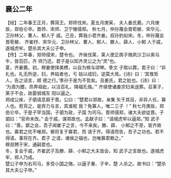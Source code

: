 ## 襄公二年

【经】二年春王正月，葬简王。郑师伐宋。夏五月庚寅，
夫人姜氏薨。六月庚辰，郑伯仑卒。晋师、宋师、卫宁殖侵郑。
秋七月，仲孙蔑会晋荀罃、宋华元、卫孙林父、曹人、邾人于
戚。己丑，葬我小君齐姜。叔孙豹如宋。冬，仲孙蔑会晋荀罃、
齐崔杼、宋华元、卫孙林父、曹人、邾人、滕人、薛人、小邾
人于戚，遂城虎牢。楚杀其大夫公子申。  
【传】二年春，郑师侵宋，楚令也。
齐侯伐莱，莱人使正舆子赂夙沙卫以索马牛，皆百匹，齐
师乃还。君子是以知齐灵公之为“灵”也。  
夏，齐姜薨。初，穆姜使择美槚，以自为榇与颂琴。季文
子取以葬。君子曰：“非礼也。礼无所逆，妇，养姑者也，亏
姑以成妇，逆莫大焉。《诗》曰：‘其惟哲人，告之话言，顺
德之行。’季孙于是为不哲矣。且姜氏，君之妣也。《诗》曰：
‘为酒为醴，烝畀祖妣，以洽百礼，降福孔偕。’”
齐侯使诸姜宗妇来送葬。召莱子，莱子不会，故晏弱城东
阳以逼之。  
郑成公疾，子驷请息肩于晋。公曰：“楚君以郑故，亲集
矢于其目，非异人任，寡人也。若背之，是弃力与言，其谁昵
我？免寡人，唯二三子 ！”
秋七月庚辰，郑伯仑卒。于是子罕当国，子驷为政，子国
为司马。晋师侵郑，诸大夫欲従晋。子驷曰：“官命未改。”
会于戚，谋郑故也。孟献子曰：“请城虎牢以逼郑。”知
武子曰：“善。鄫之会，吾子闻崔子之言，今不来矣。滕、薛、
小邾之不至，皆齐故也。寡君之忧不唯郑。罃将复于寡君，而
请于齐。得请而告，吾子之功也。若不得请，事将在齐。君子
之请，诸侯之福也，岂唯寡君赖之。”  
穆叔聘于宋，通嗣君也。  
冬，复会于戚，齐崔武子及滕、薛、小邾之大夫皆会，知
武子之言故也。遂城虎牢，郑人乃成。  
楚公子申为右司马，多受小国之赂，以逼子重、子辛，楚
人杀之。故书曰：“楚杀其大夫公子申。”  

